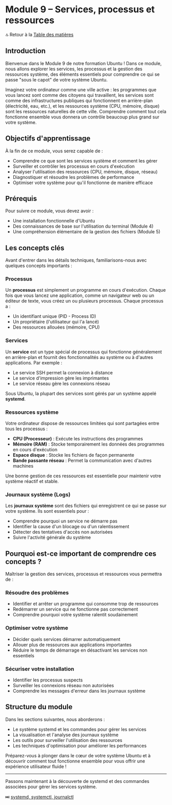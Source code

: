 # Module 9 – Services, processus et ressources

🔝 Retour à la [Table des matières](/SOMMAIRE.md)

## Introduction

Bienvenue dans le Module 9 de notre formation Ubuntu ! Dans ce module, nous allons explorer les services, les processus et la gestion des ressources système, des éléments essentiels pour comprendre ce qui se passe "sous le capot" de votre système Ubuntu.

Imaginez votre ordinateur comme une ville active : les programmes que vous lancez sont comme des citoyens qui travaillent, les services sont comme des infrastructures publiques qui fonctionnent en arrière-plan (électricité, eau, etc.), et les ressources système (CPU, mémoire, disque) sont les ressources naturelles de cette ville. Comprendre comment tout cela fonctionne ensemble vous donnera un contrôle beaucoup plus grand sur votre système.

## Objectifs d'apprentissage

À la fin de ce module, vous serez capable de :
- Comprendre ce que sont les services système et comment les gérer
- Surveiller et contrôler les processus en cours d'exécution
- Analyser l'utilisation des ressources (CPU, mémoire, disque, réseau)
- Diagnostiquer et résoudre les problèmes de performance
- Optimiser votre système pour qu'il fonctionne de manière efficace

## Prérequis

Pour suivre ce module, vous devez avoir :
- Une installation fonctionnelle d'Ubuntu
- Des connaissances de base sur l'utilisation du terminal (Module 4)
- Une compréhension élémentaire de la gestion des fichiers (Module 5)

## Les concepts clés

Avant d'entrer dans les détails techniques, familiarisons-nous avec quelques concepts importants :

### Processus

Un **processus** est simplement un programme en cours d'exécution. Chaque fois que vous lancez une application, comme un navigateur web ou un éditeur de texte, vous créez un ou plusieurs processus. Chaque processus a :
- Un identifiant unique (PID - Process ID)
- Un propriétaire (l'utilisateur qui l'a lancé)
- Des ressources allouées (mémoire, CPU)

### Services

Un **service** est un type spécial de processus qui fonctionne généralement en arrière-plan et fournit des fonctionnalités au système ou à d'autres applications. Par exemple :
- Le service SSH permet la connexion à distance
- Le service d'impression gère les imprimantes
- Le service réseau gère les connexions réseau

Sous Ubuntu, la plupart des services sont gérés par un système appelé **systemd**.

### Ressources système

Votre ordinateur dispose de ressources limitées qui sont partagées entre tous les processus :
- **CPU (Processeur)** : Exécute les instructions des programmes
- **Mémoire (RAM)** : Stocke temporairement les données des programmes en cours d'exécution
- **Espace disque** : Stocke les fichiers de façon permanente
- **Bande passante réseau** : Permet la communication avec d'autres machines

Une bonne gestion de ces ressources est essentielle pour maintenir votre système réactif et stable.

### Journaux système (Logs)

Les **journaux système** sont des fichiers qui enregistrent ce qui se passe sur votre système. Ils sont essentiels pour :
- Comprendre pourquoi un service ne démarre pas
- Identifier la cause d'un blocage ou d'un ralentissement
- Détecter des tentatives d'accès non autorisées
- Suivre l'activité générale du système

## Pourquoi est-ce important de comprendre ces concepts ?

Maîtriser la gestion des services, processus et ressources vous permettra de :

### Résoudre des problèmes
- Identifier et arrêter un programme qui consomme trop de ressources
- Redémarrer un service qui ne fonctionne pas correctement
- Comprendre pourquoi votre système ralentit soudainement

### Optimiser votre système
- Décider quels services démarrer automatiquement
- Allouer plus de ressources aux applications importantes
- Réduire le temps de démarrage en désactivant les services non essentiels

### Sécuriser votre installation
- Identifier les processus suspects
- Surveiller les connexions réseau non autorisées
- Comprendre les messages d'erreur dans les journaux système

## Structure du module

Dans les sections suivantes, nous aborderons :
- Le système systemd et les commandes pour gérer les services
- La visualisation et l'analyse des journaux système
- Les outils pour surveiller l'utilisation des ressources
- Les techniques d'optimisation pour améliorer les performances

Préparez-vous à plonger dans le cœur de votre système Ubuntu et à découvrir comment tout fonctionne ensemble pour vous offrir une expérience utilisateur fluide !

---

Passons maintenant à la découverte de systemd et des commandes associées pour gérer les services système.

⏭️ [systemd, systemctl, journalctl](/03-administration-systeme/module-9-services-processus/01-systemd-systemctl.md)
